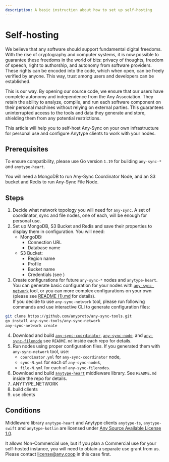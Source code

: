 ```yaml
---
description: A basic instruction about how to set up self-hosting
---
```


# Self-hosting

We believe that any software should support fundamental digital freedoms. With the rise of cryptography and computer systems, it is now possible to guarantee these freedoms in the world of bits: privacy of thoughts, freedom of speech, right to authorship, and autonomy from software providers. These rights can be encoded into the code, which when open, can be freely verified by anyone. This way, trust among users and developers can be established.

This is our way. By opening our source code, we ensure that our users have complete autonomy and independence from the Any Association. They retain the ability to analyze, compile, and run each software component on their personal machines without relying on external parties. This guarantees uninterrupted access to the tools and data they generate and store, shielding them from any potential restrictions.

This article will help you to self-host Any-Sync on your own infrastructure for personal use and configure Anytype clients to work with your nodes.

## Prerequisites

To ensure compatibility, please use Go version `1.19` for building `any-sync-*` and `anytype-heart`.&#x20;

You will need a MongoDB to run Any-Sync Coordinator Node, and an S3 bucket and Redis to run Any-Sync File Node.

## Steps

1. Decide what network topology you will need for `any-sync`. A set of coordinator, sync and file nodes, one of each, will be enough for personal use.
2. Set up MongoDB, S3 Bucket and Redis and save their properties to display them in configuration. You will need:
   * MongoDB:
     * Connection URL
     * Database name
   * S3 Bucket:
     * Region name
     * Profile
     * Bucket name
     * Credentials (see )
3. Create configurations for future `any-sync-*` nodes and `anytype-heart`. \
   You can generate basic configuration for your nodes with [`any-sync-network`](https://github.com/anyproto/any-sync-tools) tool, or you can more complex configurations on your own (please see [README (1).md](<../README (1).md> "mention") for details).\
   If you decide to use `any-sync-network` tool, please run following commands and use interactive CLI to generate configuration files:

```bash
git clone https://github.com/anyproto/any-sync-tools.git
go install any-sync-tools/any-sync-network
any-sync-network create
```

4. Download and build [`any-sync-coordinator`](https://github.com/anyproto/any-sync-coordinator), [`any-sync-node`](https://github.com/anyproto/any-sync-node), and [`any-sync-filenode`](https://github.com/anyproto/any-sync-filenode) see `README.md` inside each repo for details.
5. Run nodes using proper configuration files. If you generated them with `any-sync-network` tool, use:&#x20;
   * `coordinator.yml` for `any-sync-coordinator` node,&#x20;
   * `sync-N.yml` for each of `any-sync-node`s,
   * `file-N.yml` for each of `any-sync-filenode`s.
6. Download and build [`anytype-heart`](https://github.com/anyproto/anytype-heart) middleware library. See `README.md` inside the repo for details.
7. ANYTYPE\_NETWORK
8. build clients
9. use clients

## Conditions

Middleware library `anytype-heart` and Anytype clients `anytype-ts`, `anytype-swift` and `anytype-kotlin` are licensed under [Any Source Available License 1.0](https://networks.any.coop).&#x20;

It allows Non-Commercial use, but if you plan a Commercial use for your self-hosted instance, you will need to obtain a separate use grant from us. Please contact [license@any.coop](mailto:license@any.coop) in this case first.
